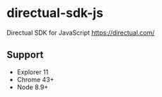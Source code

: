 # directual-sdk-js
Directual SDK for JavaScript https://directual.com/

## Support
* Explorer 11
* Chrome 43+
* Node 8.9+
